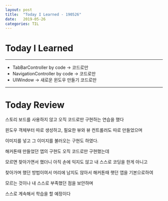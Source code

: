 ```yaml
---
layout: post
title:  "Today I Learned - 190526"
date:   2019-05-26
categories: TIL
---
```


# Today I Learned

---

- TabBarController by code ->  코드로만
- NavigationController by code ->  코드로만
- UIWindow -> 새로운 윈도우 만들기 코드로만

---

# Today Review

스토리 보드를 사용하지 않고 오직 코드로만 구현하는 연습을 했다

윈도우 객체부터 따로 생성하고, 필요한 뷰와 뷰 컨트롤러도 따로 만들었으며

이미지를 넣고 그 이미지를 불러오는 구현도 하였다.

해커톤때 만들었던 앱의 구현도 오직 코드로만 구현했는데

모르면 찾아가면서 했더니 아직 손에 익지도 않고 내 스스로 코딩을 한게 아니고

찾아가며 했던 방법이여서 머리에 남지도 않아서 해커톤때 햇던 앱을 기본으로하여

모르는 것이나 내 스스로 부족했던 점을 보안하며

스스로 계속해서 학습을 할 예정이다
